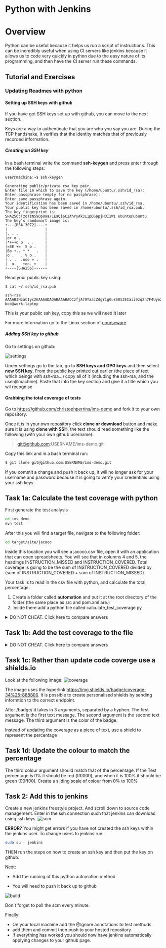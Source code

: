 # Python with Jenkins

# Overview
Python can be useful because it helps us run a script of instructions. This can be incredibly useful when using CI servers like jenkins because it allows us to code very quickly in python due to the easy nature of its programming, and then have the CI server run these commands.

## Tutorial and Exercises
### Updating Readmes with python
#### Setting up SSH keys with github
If you have got SSH keys set up with github, you can move to the next section.

Keys are a way to authenticate that you are who you say you are. During the TCP handshake, it verifies that the identity matches that of previously recorded information.

##### Creating an SSH key
In a bash terminal write the command **ssh-keygen** and press enter through the following steps:
```
user@machine:~$ ssh-keygen

Generating public/private rsa key pair.
Enter file in which to save the key (/home/ubuntu/.ssh/id_rsa):
Enter passphrase (empty for no passphrase):
Enter same passphrase again:
Your identification has been saved in /home/ubuntu/.ssh/id_rsa.
Your public key has been saved in /home/ubuntu/.ssh/id_rsa.pub.
The key fingerprint is:
SHA256:TzqTzNS9Dp8oa/LEaQi6C2AhryAk3L1pDGppjH3I2WI ubuntu@ubuntu
The key's randomart image is:
+---[RSA 3072]----+
|                 |
|. . .            |
|o+ o .           |
|*+++o o  . .     |
|=BE +=  S o .    |
|Bo +.. * *   .   |
|o .   . % o .    |
| . .  .ooo = .   |
|  o.   +oo. +    |
+----[SHA256]-----+
```

Read your public key using:
```
$ cat ~/.ssh/id_rsa.pub

ssh-rsa AAAAB3NzaC1yc2EAAAADAQABAAABAQCzfjA70YaacZdgYig0urm8S2EIaii9zq2n7F4UyoZPgp+VrBd6YDcFpMUaEdSDR5DCMY3HVOJxjf2zDfHCd/VqGOjI0+yaniz+EzEAbPfEnlRFRGnzIaCJlHt0L27bLO9eIEvy0uerjdPUxU6ROM9AdepHbTtMxZUtfbkqTtdsY+JvLAzVz47zj9EJuezJx3vyHKq8XXfhXqG2LeHlV+u7c7PtodJQW+bYeKka/fz7LyM2dMBCna8XaVkEncJqH3cJVI7FumCXN9pb4IYqh9B4CCqhRAC89OOrSFjO17xdD3OrGd2DmwNpHgrXtMbNTAvgpsECI8q7PxQ5/co/G4tJ bob@work-laptop
```
This is your public ssh key, copy this as we will need it later

For more information go to the Linux section of [courseware](https://courseware.qa-portal.co.uk/learning/course/linux/module/linux--openssh).

##### Adding SSH key to github
Go to settings on github:

![settings](https://i.imgur.com/5Eu7V4B.png)

Under settings go to the tab, go to **SSH keys and GPG keys** and then select **new SSH key**. From the public key printed out earlier (the piece of text which beings with ssh-rsa...) copy all of it (including the ssh-rsa, and the user@machine). Paste that into the key section and give it a title which you wil recognise

#### Grabbing the total coverage of tests
Go to https://github.com/christophperrins/ims-demo and fork it to your own repository.

Once it is in your own repository click **clone or download** button and make sure it is using **clone with SSH**, the text should read something like the following (with your own github username):
> git@github.com:USERNAME/ims-demo.git

Copy this link and in a bash terminal run:
```bash
$ git clone git@github.com:USERNAME/ims-demo.git
```

If you commit a change and push it back up, it will no longer ask for your username and password because it is going to verify your credentials using your ssh keys.



## Task 1a: Calculate the test coverage with python
First generate the test analysis
``` bash
cd ims-demo
mvn test
```

After this you will find a target file, navigate to the following folder:
```bash
cd target/site/jacoco
```

Inside this location you will see a jacoco.csv file, open it with an application that can open spreadsheets. You will see that in columns 4 and 5, the headings INSTRUCTION_MISSED and INSTRUCTION_COVERED. Total coverage is going to be the sum of INSTRUCTION_COVERED divided by (sum of INSTRUCTION_COVERED + sum  of INSTRUCTION_MISSED)

Your task is to read in the csv file with python, and calculate the total percentage.

1) Create a folder called **automation** and put it at the root directory of the folder (the same place as src and pom.xml are.)
2) Inside there add a python file called calculate_test_coverage.py


<details><summary>DO NOT CHEAT. Click here to compare answers</summary>

```python
#!/usr/bin/python

import csv

def calculated_test_coverage():
    with open(file="target/site/jacoco/jacoco.csv", mode="r") as file:
        csv_reader = csv.reader(file, delimiter=',') # makes csv easier to handle
        next(csv_reader) # skip titles on first line
        covered = 0
        missed = 0
        for lines in csv_reader: 
            missed += int(lines[3])
            covered += int(lines[4])
        return str(int(covered/(missed+covered)*100))+"%"

print(calculated_test_coverage())

```
</details>

## Task 1b: Add the test coverage to the file

<details><summary>DO NOT CHEAT. Click here to compare answers</summary>

Its late but this is a solution
```python
#!/usr/bin/python

import csv

def calculated_test_coverage():
    with open(file="target/site/jacoco/jacoco.csv", mode="r") as file:
        csv_reader = csv.reader(file, delimiter=',') # makes csv easier to handle
        next(csv_reader) # skip titles on first line
        covered = 0
        missed = 0
        for lines in csv_reader: 
            missed += int(lines[3])
            covered += int(lines[4])
        return str(int(covered/(missed+covered)*100))+"%"

def add_test_coverage_to_readme():
    file_input = open(file="README.md", mode="r")
    readme_text = file_input.read()
    file_input.close()

    file_output = open(file="README.md", mode="w")
    file_output.write("Coverage: " + calculated_test_coverage() +"\n")
    file_output.write(readme_text)
    file_output.close()
    
def update_test_coverage_in_readme():
    file_input = open(file="README.md", mode="r")
    text = ""
    while True:
        line = file_input.readline()
        if line == "":
            break
   
        start_line = line.split(":")
        if start_line[0] == "Coverage":
            text += "Coverage: "+calculated_test_coverage()+"\n"
        else:
            text += line
    file_input.close()
    file_output = open(file="README.md", mode="w")
    file_output.write(text)
    file_output.close

def add_or_update():
    file_input = open(file="README.md", mode="r")
    while True:
        line = file_input.readline()
        start_line = line.split(":")
        if start_line[0] == "Coverage":
            update_test_coverage_in_readme()
            break
        if line == "# Project Title\n":
            add_test_coverage_to_readme()
            break
    file_input.close()

add_or_update()
```
</details>

## Task 1c: Rather than update code coverge use a shields.io 
Look at the following image: 
![coverage](https://img.shields.io/badge/coverage-34%25-888800)

The image uses the hyperlink https://img.shields.io/badge/coverage-34%25-888800.
It is possible to create personalised shields by sending informtion to the correct endpoint.

After /badge/ it takes in 3 arguments, separated by a hyphen. 
The first argument is the first text message.
The second argument is the second text message.
The third argument is the color of the badge.

Instead of updating the coverage as a piece of text, use a shield to represent the percentage

## Task 1d: Update the colour to match the percentage
The third colour argument should match that of the percentage. If the Test percentage is 0% it should be red (ff0000), and when it is 100% it should be green (00ff00). Create a sliding scale of colour from 0% to 100%

## Task 2: Add this to jenkins
Create a new jenkins freestyle project. And scroll down to source code management. Enter in the ssh connection such that jenkins can download using ssh keys. 
![scm](https://i.imgur.com/DD6lOP9.png)

**ERROR?** 
You might get errors if you have not created the ssh keys within the jenkins user. To change users to jenkins run:
```bash
sudo su - jenkins
```

THEN run the steps on how to create an ssh key and then put the key on github.

Next:

* Add the running of this python automation method

* You will need to push it back up to github

![build](https://i.imgur.com/kmOTU61.png)

Don't forget to poll the scm every minute.

Finally:
* On your local machine add the @Ignore annotations to test methods
* add them and commit then push to your hosted repository
* If everything has worked you should now have jenkins automatically applying changes to your github page.
